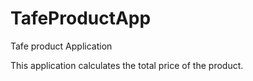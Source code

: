 # TafeProductApp
Tafe product Application 

This application calculates the total price of the product.
